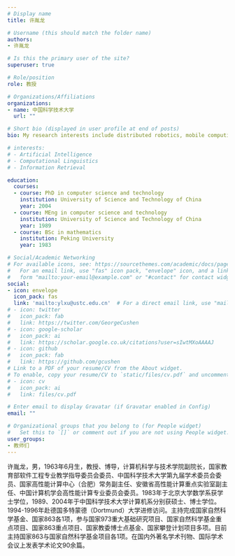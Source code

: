 ```yaml
---
# Display name
title: 许胤龙

# Username (this should match the folder name)
authors:
- 许胤龙

# Is this the primary user of the site?
superuser: true

# Role/position
role: 教授

# Organizations/Affiliations
organizations:
- name: 中国科学技术大学
  url: ""

# Short bio (displayed in user profile at end of posts)
bio: My research interests include distributed robotics, mobile computing and programmable matter.

# interests:
# - Artificial Intelligence
# - Computational Linguistics
# - Information Retrieval

education:
  courses:
  - course: PhD in computer science and technology
    institution: University of Science and Technology of China
    year: 2004
  - course: MEng in computer science and technology
    institution: University of Science and Technology of China
    year: 1989
  - course: BSc in mathematics
    institution: Peking University
    year: 1983

# Social/Academic Networking
# For available icons, see: https://sourcethemes.com/academic/docs/page-builder/#icons
#   For an email link, use "fas" icon pack, "envelope" icon, and a link in the
#   form "mailto:your-email@example.com" or "#contact" for contact widget.
social:
- icon: envelope
  icon_pack: fas
  link: 'mailto:ylxu@ustc.edu.cn'  # For a direct email link, use "mailto:test@example.org".
# - icon: twitter
#   icon_pack: fab
#   link: https://twitter.com/GeorgeCushen
# - icon: google-scholar
#   icon_pack: ai
#   link: https://scholar.google.co.uk/citations?user=sIwtMXoAAAAJ
# - icon: github
#   icon_pack: fab
#   link: https://github.com/gcushen
# Link to a PDF of your resume/CV from the About widget.
# To enable, copy your resume/CV to `static/files/cv.pdf` and uncomment the lines below.
# - icon: cv
#   icon_pack: ai
#   link: files/cv.pdf

# Enter email to display Gravatar (if Gravatar enabled in Config)
email: ""

# Organizational groups that you belong to (for People widget)
#   Set this to `[]` or comment out if you are not using People widget.
user_groups:
- 教师们
---
```


许胤龙，男，1963年6月生，教授、博导，计算机科学与技术学院副院长，国家教育部软件工程专业教学指导委员会委员、中国科学技术大学第九届学术委员会委员、国家高性能计算中心（合肥）常务副主任、安徽省高性能计算重点实验室副主任、中国计算机学会高性能计算专业委员会委员。1983年于北京大学数学系获学士学位，1989、2004年于中国科学技术大学计算机系分别获硕士、博士学位。1994-1996年赴德国多特蒙德（Dortmund）大学进修访问。主持完成国家自然科学基金、国家863各1项，参与国家973重大基础研究项目、国家自然科学基金重点项目、国家863重点项目、国家教委博士点基金、国家攀登计划项目多项。目前主持国家863与国家自然科学基金项目各1项。在国内外著名学术刊物、国际学术会议上发表学术论文90余篇。
